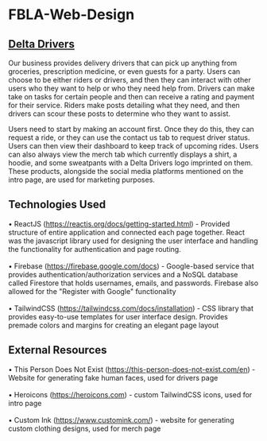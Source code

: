 # FBLA-Web-Design

## [Delta Drivers](https://deltadrivers.netlify.app)

Our business provides delivery drivers that can pick up anything from groceries, prescription medicine, or even guests for a party. Users can choose to be either riders or drivers, and then they can interact with other users who they want to help or who they need help from. Drivers can make take on tasks for certain people and then can receive a rating and payment for their service. Riders make posts detailing what they need, and then drivers can scour these posts to determine who they want to assist. 

Users need to start by making an account first. Once they do this, they can request a ride, or they can use the contact us tab to request driver status. Users can then view their dashboard to keep track of upcoming rides. Users can also always view the merch tab which currently displays a shirt, a hoodie, and some sweatpants with a Delta Drivers logo imprinted on them. These products, alongside the social media platforms mentioned on the intro page, are used for marketing purposes.

## Technologies Used

• ReactJS (https://reactjs.org/docs/getting-started.html) - Provided structure of entire application and connected each page together. React was the javascript library used for designing the user interface and handling the functionality for authentication and page routing.
<br/>
<br/>
• Firebase (https://firebase.google.com/docs) - Google-based service that provides authentication/authorization services and a NoSQL database called Firestore that holds usernames, emails, and passwords. Firebase also allowed for the "Register with Google" functionality
<br/>
<br/>
• TailwindCSS (https://tailwindcss.com/docs/installation) - CSS library that provides easy-to-use templates for user interface design. Provides premade colors and margins for creating an elegant page layout

## External Resources

• This Person Does Not Exist (https://this-person-does-not-exist.com/en) - Website for generating fake human faces, used for drivers page
<br/>
<br/>
• Heroicons (https://heroicons.com) - custom TailwindCSS icons, used for intro page
<br/>
<br/>
• Custom Ink (https://www.customink.com/) - website for generating custom clothing designs, used for merch page
